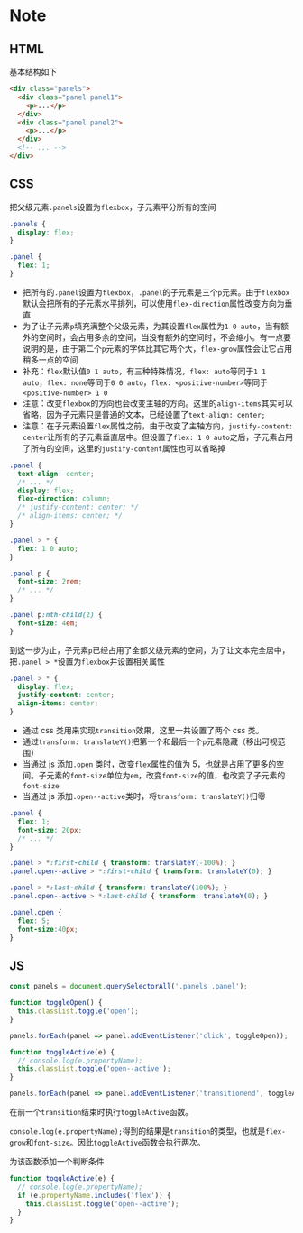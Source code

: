 # Note

## HTML

基本结构如下

```html
<div class="panels">
  <div class="panel panel1">
    <p>...</p>
  </div>
  <div class="panel panel2">
    <p>...</p>
  </div>
  <!-- ... -->
</div>
```

## CSS

把父级元素`.panels`设置为`flexbox`，子元素平分所有的空间

```css
.panels {
  display: flex;
}

.panel {
  flex: 1;
}
```

+ 把所有的`.panel`设置为`flexbox`，`.panel`的子元素是三个`p`元素。由于`flexbox`默认会把所有的子元素水平排列，可以使用`flex-direction`属性改变方向为垂直
+ 为了让子元素`p`填充满整个父级元素，为其设置`flex`属性为`1 0 auto`，当有额外的空间时，会占用多余的空间，当没有额外的空间时，不会缩小。有一点要说明的是，由于第二个`p`元素的字体比其它两个大，`flex-grow`属性会让它占用稍多一点的空间
+ 补充：`flex`默认值`0 1 auto`，有三种特殊情况，`flex: auto`等同于`1 1 auto`，`flex: none`等同于`0 0 auto`，`flex: <positive-number>`等同于`<positive-number> 1 0`
+ 注意：改变`flexbox`的方向也会改变主轴的方向。这里的`align-items`其实可以省略，因为子元素只是普通的文本，已经设置了`text-align: center;`
+ 注意：在子元素设置`flex`属性之前，由于改变了主轴方向，`justify-content: center`让所有的子元素垂直居中。但设置了`flex: 1 0 auto`之后，子元素占用了所有的空间，这里的`justify-content`属性也可以省略掉

```css
.panel {
  text-align: center;
  /* ... */
  display: flex;
  flex-direction: column;
  /* justify-content: center; */
  /* align-items: center; */
}

.panel > * {
  flex: 1 0 auto;
}

.panel p {
  font-size: 2rem;
  /* ... */
}

.panel p:nth-child(2) {
  font-size: 4em;
}
```

到这一步为止，子元素`p`已经占用了全部父级元素的空间，为了让文本完全居中，把`.panel > *`设置为`flexbox`并设置相关属性

```css
.panel > * {
  display: flex;
  justify-content: center;
  align-items: center;
}
```

+ 通过 css 类用来实现`transition`效果，这里一共设置了两个 css 类。
+ 通过`transform: translateY()`把第一个和最后一个`p`元素隐藏（移出可视范围）
+ 当通过 js 添加`.open` 类时，改变`flex`属性的值为 5，也就是占用了更多的空间。子元素的`font-size`单位为`em`，改变`font-size`的值，也改变了子元素的`font-size`
+ 当通过 js 添加`.open--active`类时，将`transform: translateY()`归零

```css
.panel {
  flex: 1;
  font-size: 20px;
  /* ... */
}

.panel > *:first-child { transform: translateY(-100%); }
.panel.open--active > *:first-child { transform: translateY(0); }

.panel > *:last-child { transform: translateY(100%); }
.panel.open--active > *:last-child { transform: translateY(0); }

.panel.open {
  flex: 5;
  font-size:40px;
}
```

## JS

```js
const panels = document.querySelectorAll('.panels .panel');

function toggleOpen() {
  this.classList.toggle('open');
}

panels.forEach(panel => panel.addEventListener('click', toggleOpen));
```

```js
function toggleActive(e) {
  // console.log(e.propertyName);
  this.classList.toggle('open--active');
}

panels.forEach(panel => panel.addEventListener('transitionend', toggleActive));
```

在前一个`transition`结束时执行`toggleActive`函数。

`console.log(e.propertyName);`得到的结果是`transition`的类型，也就是`flex-grow`和`font-size`。因此`toggleActive`函数会执行两次。

为该函数添加一个判断条件

```js
function toggleActive(e) {
  // console.log(e.propertyName);
  if (e.propertyName.includes('flex')) {
    this.classList.toggle('open--active');
  }
}
```

